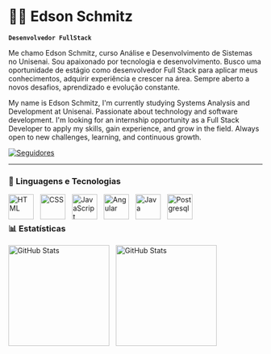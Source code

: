 # 👨‍💻 Edson Schmitz

**`Desenvolvedor FullStack`**

Me chamo Edson Schmitz, curso Análise e Desenvolvimento de Sistemas no Unisenai. Sou apaixonado por tecnologia e desenvolvimento. Busco uma oportunidade de estágio como desenvolvedor Full Stack para aplicar meus conhecimentos, adquirir experiência e crescer na área. Sempre aberto a novos desafios, aprendizado e evolução constante.

My name is Edson Schmitz, I'm currently studying Systems Analysis and Development at Unisenai. Passionate about technology and software development. I'm looking for an internship opportunity as a Full Stack Developer to apply my skills, gain experience, and grow in the field. Always open to new challenges, learning, and continuous growth.

<p align="left">
    <a href="https://github.com/Edy-st-pt?tab=followers">
        <img 
            alt="Seguidores" 
            title="Me siga no GitHub" 
            src="https://custom-icon-badges.demolab.com/github/followers/Edy-st-pt?color=236ad3&labelColor=1155ba&style=for-the-badge&logo=github&label=Seguidores&logoColor=white"
        />
    </a>
</p>

---

### 🤖 Linguagens e Tecnologias

<img 
    align="left" 
    alt="HTML"
    title="HTML" 
    width="50px" 
    style="padding-right: 10px;" 
    src="https://cdn.jsdelivr.net/gh/devicons/devicon@latest/icons/html5/html5-original.svg" 
/>
<img 
    align="left" 
    alt="CSS" 
    title="CSS"
    width="50px" 
    style="padding-right: 10px;" 
    src="https://cdn.jsdelivr.net/gh/devicons/devicon@latest/icons/css3/css3-original.svg" 
/>
<img 
    align="left" 
    alt="JavaScript" 
    title="JavaScript"
    width="50px" 
    style="padding-right: 10px;" 
    src="https://cdn.jsdelivr.net/gh/devicons/devicon@latest/icons/javascript/javascript-original.svg" 
/>
<img 
    align="left" 
    alt="Angular" 
    title="Angular"
    width="50px" 
    style="padding-right: 10px;" 
    src="https://cdn.jsdelivr.net/gh/devicons/devicon@latest/icons/angularjs/angularjs-original.svg"    
/>
<img 
    align="left" 
    alt="Java" 
    title="Java"
    width="50px" 
    style="padding-right: 10px;" 
    src="https://cdn.jsdelivr.net/gh/devicons/devicon@latest/icons/java/java-original.svg"
/>
<img 
    align="left" 
    alt="Postgresql" 
    title="Postgresql"
    width="50px" 
    style="padding-right: 10px;" 
    src="https://cdn.jsdelivr.net/gh/devicons/devicon@latest/icons/postgresql/postgresql-original.svg"     
/>  

<br/>
<br/>

### 📊 Estatísticas

<p>
<img 
    align="left" 
    alt="GitHub Stats" 
    height="200"  
    style="padding-right: 10px;" 
    src="https://github-readme-stats.vercel.app/api?username=Edy-st-pt&show_icons=true&theme=gruvbox&include_all_commits=true&locale=pt-br"
/>
<img 
    align="left" 
    alt="GitHub Stats" 
    height="200"   
    src="https://github-readme-stats.vercel.app/api/top-langs/?username=Edy-st-pt&theme=gruvbox&layout=compact&custom_title=Tecnologias&langs_count=6"
/>

</p>


